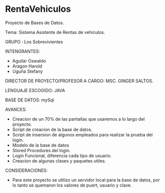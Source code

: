 # RentaVehiculos
Proyecto de Bases de Datos.

Tema: Sistema Asistente de Rentas de vehiculos.

GRUPO : Los Sobrevivientes

INTENGRANTES:
  + Aguilar Oswaldo
  + Aragon Harold
  + Uguña Stefany
  
 DIRECTOR DE PROYECTO/PROFESOR A CARGO: MSC. GINGER SALTOS.
 
 LENGUAJE ESCOGIDO: JAVA
 
 BASE DE DATOS: mySql
 
 AVANCES:
 + Creacion de un 70% de las pantallas que usaremos a lo largo del proyecto.
 + Script de creacion de la base de datos.
 + Script de insersion de algunos empleados para realizar la prueba del login.
 + Modelo de la base de datos
 + Stored Procedures del login.
 + Login Funcional, diferencia cada tipo de usuario.
 + Creacion de algunas clases y paquetes utiles.
 
 CONSIDERACIONES:
  + Para este proyecto se utilizo un servidor local para la base de datos, por lo tanto se quemaron los valores de puert, usuario y clave.
